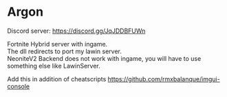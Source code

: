 # Argon

Discord server:  https://discord.gg/JqJDDBFUWn 

Fortnite Hybrid server with ingame.<br>
The dll redirects to port my lawin server.<br>
NeoniteV2 Backend does not work with ingame, you will have to use something else like LawinServer.<br>

Add this in addition of cheatscripts https://github.com/rmxbalanque/imgui-console
